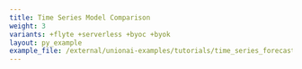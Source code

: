```yaml
---
title: Time Series Model Comparison
weight: 3
variants: +flyte +serverless +byoc +byok
layout: py_example
example_file: /external/unionai-examples/tutorials/time_series_forecasting/workflows/time_series_workflow.py
---
```

